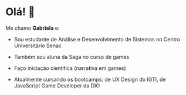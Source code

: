 # Olá! :wave:



Me chamo **Gabriela** e:



- Sou estudante de Análise e Desenvolvimento de Sistemas no Centro Universitário Senac

  

- Também sou aluna da Saga no curso de games

  

- Faço iniciação científica  (narrativa em games)

  

- Atualmente cursando os bootcamps: de UX Design do IGTI, de JavaScript Game Developer da DIO